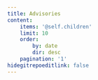 ```yaml
---
title: Advisories
content:
    items: '@self.children'
    limit: 10
    order:
        by: date
        dir: desc
    pagination: '1'
hidegitrepoeditlink: false
---
```


